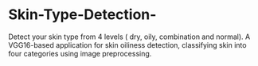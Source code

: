 # Skin-Type-Detection-
Detect your skin type from 4 levels ( dry, oily, combination and normal). A VGG16-based application for skin oiliness detection, classifying skin into four categories using image preprocessing.

